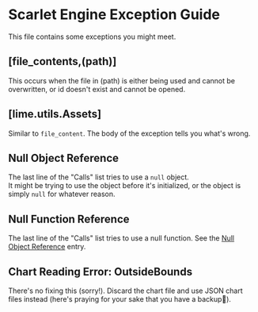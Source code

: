 # Scarlet Engine Exception Guide
This file contains some exceptions you might meet.

## [file_contents,(path)]
This occurs when the file in (path) is either being used and cannot be overwritten, or id doesn't exist and cannot be opened.

## [lime.utils.Assets]
Similar to `file_content`. The body of the exception tells you what's wrong.

## Null Object Reference
The last line of the "Calls" list tries to use a `null` object.  
It might be trying to use the object before it's initialized, or the object is simply `null` for whatever reason.

## Null Function Reference
The last line of the "Calls" list tries to use a null function. See the [Null Object Reference](https://github.com/indigoUan/ScarletEnginePublic/blob/main/exception-guide.md#null-object-reference) entry.

## Chart Reading Error: OutsideBounds
There's no fixing this (sorry!). Discard the chart file and use JSON chart files instead (here's praying for your sake that you have a backup🙏).
